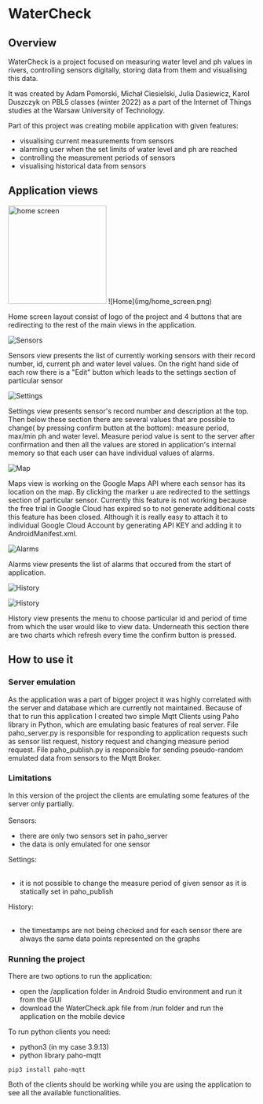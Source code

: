 # WaterCheck

## Overview

WaterCheck is a project focused on measuring water level and ph values in rivers, controlling sensors digitally, storing data from them and visualising this data.

It was created by Adam Pomorski, Michał Ciesielski, Julia Dasiewicz, Karol Duszczyk on PBL5 classes (winter 2022) as a part of the Internet of Things studies at the Warsaw University of Technology.

Part of this project was creating mobile application with given features:
- visualising current measurements from sensors
- alarming user when the set limits of water level and ph are reached
- controlling the measurement periods of sensors
- visualising historical data from sensors

## Application views

<img src="img/home_screen.png" alt="home screen" width="200"/>
![Home](img/home_screen.png)

Home screen layout consist of logo of the project and 4 buttons that are redirecting to the rest of the main views in the application.

![Sensors](img/sensors.png)

Sensors view presents the list of currently working sensors with their record number, id, current ph and water level values. On the right hand side of each row there is a "Edit" button which leads to the settings section of particular sensor

![Settings](img/settings.png)

Settings view presents sensor's record number and description at the top. Then below these section there are several values that are possible to change( by pressing confirm button at the bottom): measure period, max/min ph and water level. Measure period value is sent to the server after confirmation and then all the values are stored in application's internal memory so that each user can have individual values of alarms.

![Map](img/map.png)

Maps view is working on the Google Maps API where each sensor has its location on the map. By clicking the marker u are redirected to the settings section of particular sensor. Currently this feature is not working because the free trial in Google Cloud has expired so to not generate additional costs this feature has been closed. Although it is really easy to attach it to individual Google Cloud Account by generating API KEY and adding it to AndroidManifest.xml.

![Alarms](img/alarms.png)

Alarms view presents the list of alarms that occured from the start of application.

![History](img/history1.png)

![History](img/history2.png)

History view presents the menu to choose particular id and period of time from which the user would like to view data. Underneath this section there are two charts which refresh every time the confirm button is pressed. 

## How to use it
### Server emulation
As the application was a part of bigger project it was highly correlated with the server and database which are currently not maintained. Because of that to run this application I created two simple Mqtt Clients using Paho library in Python, which are emulating basic features of real server. File paho_server.py is responsible for responding to application requests such as sensor list request, history request and changing measure period request. File paho_publish.py is responsible for sending pseudo-random emulated data from sensors to the Mqtt Broker.

### Limitations
In this version of the project the clients are emulating some features of the server only partially.<br><br>
Sensors:
<ul>
<li>there are only two sensors set in paho_server</li>
<li>the data is only emulated for one sensor</li>
</ul>
Settings:<br><br>
<ul>
<li>it is not possible to change the measure period of given sensor as it is statically set in paho_publish</li>
</ul>
History:<br><br>
<ul>
<li>the timestamps are not being checked and for each sensor there are always the same data points represented on the graphs</li>
</ul>

### Running the project

There are two options to run the application: 
- open the /application folder in Android Studio environment and run it from the GUI
- download the WaterCheck.apk file from /run folder and run the application on the mobile device

To run python clients you need:
- python3 (in my case 3.9.13)
- python library paho-mqtt
```
pip3 install paho-mqtt
```
Both of the clients should be working while you are using the application to see all the available functionalities.
